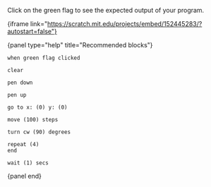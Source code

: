 Click on the green flag to see the expected output of your program.

{iframe link="https://scratch.mit.edu/projects/embed/152445283/?autostart=false"}

{panel type="help" title="Recommended blocks"}

<pre><code class="scratch:split:random">when green flag clicked
</code></pre>

<pre><code class="scratch:split:random">clear

pen down

pen up
</code></pre>

<pre><code class="scratch:split:random">go to x: (0) y: (0)

move (100) steps

turn cw (90) degrees
</code></pre>

<pre><code class="scratch:split:random">repeat (4)
end

wait (1) secs
</code></pre>

{panel end}